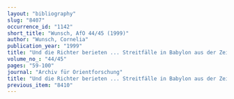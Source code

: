 ```yaml
---
layout: "bibliography"
slug: "8407"
occurrence_id: "1142"
short_title: "Wunsch, AfO 44/45 (1999)"
author: "Wunsch, Cornelia"
publication_year: "1999"
title: "Und die Richter berieten ... Streitfälle in Babylon aus der Zeit Neriglissars und Nabonids"
volume_no_: "44/45"
pages: "59-100"
journal: "Archiv für Orientforschung"
title: "Und die Richter berieten ... Streitfälle in Babylon aus der Zeit Neriglissars und Nabonids"
previous_item: "8410"
---
```

